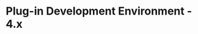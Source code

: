 # Plug-in Development Environment - 4.x

<!--
## Editors
-->

<!--
## API Tools
-->

<!--
---
## PDE Compiler 
-->

